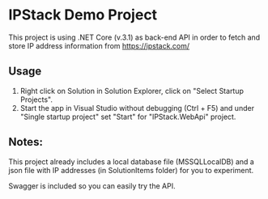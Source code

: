 # IPStack Demo Project

This project is using .NET Core (v.3.1) as back-end API in order
to fetch and store IP address information from https://ipstack.com/

## Usage
1. Right click on Solution in Solution Explorer, click on "Select Startup Projects".
2. Start the app in Visual Studio without debugging (Ctrl + F5)
   and under "Single startup project" set "Start" for "IPStack.WebApi" project.

## Notes:
This project already includes a local database file (MSSQLLocalDB)
and a json file with IP addresses (in SolutionItems folder) for you to experiment.

Swagger is included so you can easily try the API.
